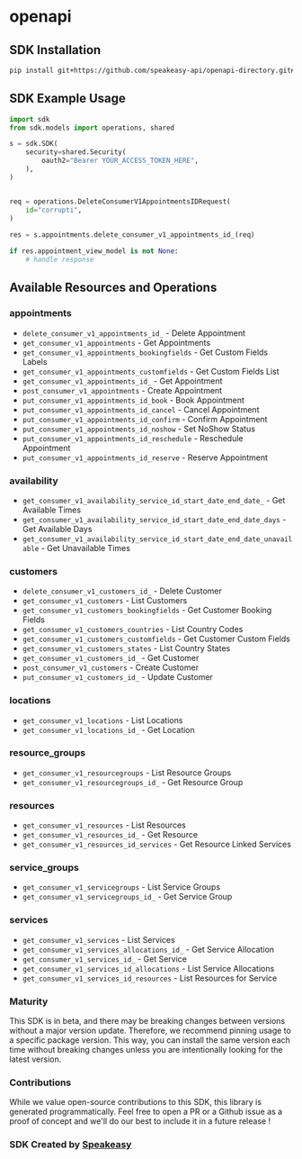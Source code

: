 # openapi

<!-- Start SDK Installation -->
## SDK Installation

```bash
pip install git+https://github.com/speakeasy-api/openapi-directory.git#subdirectory=SDKs/onsched.com/consumer/v1/python
```
<!-- End SDK Installation -->

## SDK Example Usage
<!-- Start SDK Example Usage -->
```python
import sdk
from sdk.models import operations, shared

s = sdk.SDK(
    security=shared.Security(
        oauth2="Bearer YOUR_ACCESS_TOKEN_HERE",
    ),
)


req = operations.DeleteConsumerV1AppointmentsIDRequest(
    id="corrupti",
)
    
res = s.appointments.delete_consumer_v1_appointments_id_(req)

if res.appointment_view_model is not None:
    # handle response
```
<!-- End SDK Example Usage -->

<!-- Start SDK Available Operations -->
## Available Resources and Operations


### appointments

* `delete_consumer_v1_appointments_id_` - Delete Appointment
* `get_consumer_v1_appointments` - Get Appointments
* `get_consumer_v1_appointments_bookingfields` - Get Custom Fields Labels
* `get_consumer_v1_appointments_customfields` - Get Custom Fields List
* `get_consumer_v1_appointments_id_` - Get Appointment
* `post_consumer_v1_appointments` - Create Appointment
* `put_consumer_v1_appointments_id_book` - Book Appointment
* `put_consumer_v1_appointments_id_cancel` - Cancel Appointment
* `put_consumer_v1_appointments_id_confirm` - Confirm Appointment
* `put_consumer_v1_appointments_id_noshow` - Set NoShow Status
* `put_consumer_v1_appointments_id_reschedule` - Reschedule Appointment
* `put_consumer_v1_appointments_id_reserve` - Reserve Appointment

### availability

* `get_consumer_v1_availability_service_id_start_date_end_date_` - Get Available Times
* `get_consumer_v1_availability_service_id_start_date_end_date_days` - Get Available Days
* `get_consumer_v1_availability_service_id_start_date_end_date_unavailable` - Get Unavailable Times

### customers

* `delete_consumer_v1_customers_id_` - Delete Customer
* `get_consumer_v1_customers` - List Customers
* `get_consumer_v1_customers_bookingfields` - Get Customer Booking Fields
* `get_consumer_v1_customers_countries` - List Country Codes
* `get_consumer_v1_customers_customfields` - Get Customer Custom Fields
* `get_consumer_v1_customers_states` - List Country States
* `get_consumer_v1_customers_id_` - Get Customer
* `post_consumer_v1_customers` - Create Customer
* `put_consumer_v1_customers_id_` - Update Customer

### locations

* `get_consumer_v1_locations` - List Locations
* `get_consumer_v1_locations_id_` - Get Location

### resource_groups

* `get_consumer_v1_resourcegroups` - List Resource Groups
* `get_consumer_v1_resourcegroups_id_` - Get Resource Group

### resources

* `get_consumer_v1_resources` - List Resources
* `get_consumer_v1_resources_id_` - Get Resource
* `get_consumer_v1_resources_id_services` - Get Resource Linked Services

### service_groups

* `get_consumer_v1_servicegroups` - List Service Groups
* `get_consumer_v1_servicegroups_id_` - Get Service Group

### services

* `get_consumer_v1_services` - List Services
* `get_consumer_v1_services_allocations_id_` - Get Service Allocation
* `get_consumer_v1_services_id_` - Get Service
* `get_consumer_v1_services_id_allocations` - List Service Allocations
* `get_consumer_v1_services_id_resources` - List Resources for Service
<!-- End SDK Available Operations -->

### Maturity

This SDK is in beta, and there may be breaking changes between versions without a major version update. Therefore, we recommend pinning usage
to a specific package version. This way, you can install the same version each time without breaking changes unless you are intentionally
looking for the latest version.

### Contributions

While we value open-source contributions to this SDK, this library is generated programmatically.
Feel free to open a PR or a Github issue as a proof of concept and we'll do our best to include it in a future release !

### SDK Created by [Speakeasy](https://docs.speakeasyapi.dev/docs/using-speakeasy/client-sdks)
